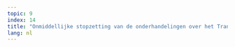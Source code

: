 ```yaml
---
topic: 9
index: 14
title: "Onmiddellijke stopzetting van de onderhandelingen over het Trans-Atlantisch Verdrag (TTIP)."
lang: nl
---
```


